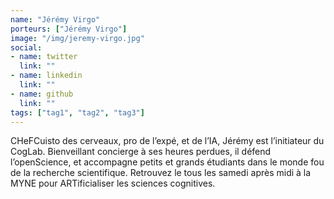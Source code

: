 ```yaml
---
name: "Jérémy Virgo"
porteurs: ["Jérémy Virgo"]
image: "/img/jeremy-virgo.jpg"
social:
- name: twitter
  link: ""
- name: linkedin
  link: ""
- name: github
  link: ""
tags: ["tag1", "tag2", "tag3"]
---
```


CHeFCuisto des cerveaux, pro de l’expé, et de l’IA, Jérémy est l’initiateur du CogLab. Bienveillant concierge à ses heures perdues, il défend l’openScience, et accompagne petits et grands étudiants dans le monde fou de la recherche scientifique. Retrouvez le tous les samedi après midi à la MYNE pour ARTificialiser les sciences cognitives.
